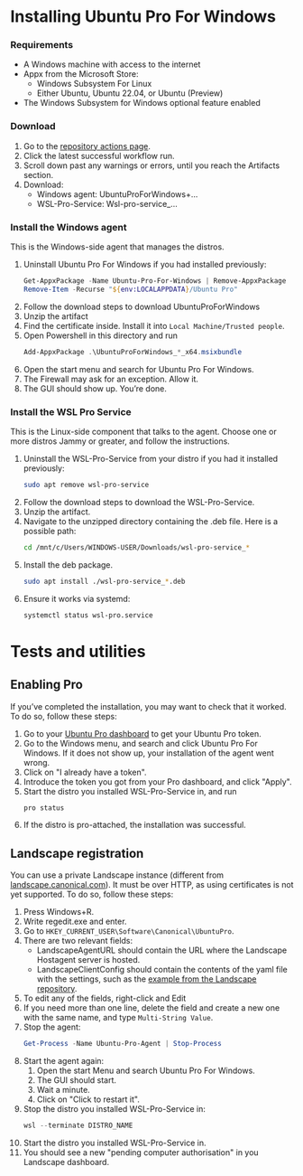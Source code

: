# Installing Ubuntu Pro For Windows

### Requirements
- A Windows machine with access to the internet
- Appx from the Microsoft Store:
  - Windows Subsystem For Linux
  - Either Ubuntu, Ubuntu 22.04, or Ubuntu (Preview)
- The Windows Subsystem for Windows optional feature enabled

### Download

1. Go to the [repository actions page](https://github.com/canonical/ubuntu-pro-for-windows/actions/workflows/qa.yaml?query=branch%3Amain+).
2. Click the latest successful workflow run.
3. Scroll down past any warnings or errors, until you reach the Artifacts section.
4. Download:
    - Windows agent:    UbuntuProForWindows+...
    - WSL-Pro-Service:  Wsl-pro-service_…

### Install the Windows agent
This is the Windows-side agent that manages the distros.
1. Uninstall Ubuntu Pro For Windows if you had installed previously:
    ```powershell
    Get-AppxPackage -Name Ubuntu-Pro-For-Windows | Remove-AppxPackage
    Remove-Item -Recurse "${env:LOCALAPPDATA}/Ubuntu Pro"
    ```
2. Follow the download steps to download UbuntuProForWindows
3. Unzip the artifact
4. Find the certificate inside. Install it into `Local Machine/Trusted people`.
5. Open Powershell in this directory and run 
    ```powershell
    Add-AppxPackage .\UbuntuProForWindows_*_x64.msixbundle
    ```
6. Open the start menu and search for Ubuntu Pro For Windows.
7. The Firewall may ask for an exception. Allow it.
8. The GUI should show up. You’re done.


### Install the WSL Pro Service
This is the Linux-side component that talks to the agent. Choose one or more distros Jammy or greater, and follow the instructions.
1. Uninstall the WSL-Pro-Service from your distro if you had it installed previously:
    ```bash
    sudo apt remove wsl-pro-service
    ```
2. Follow the download steps to download the WSL-Pro-Service.
3. Unzip the artifact.
4. Navigate to the unzipped directory containing the .deb file. Here is a possible path:
    ```bash
    cd /mnt/c/Users/WINDOWS-USER/Downloads/wsl-pro-service_*
    ```
5. Install the deb package.
    ```bash
    sudo apt install ./wsl-pro-service_*.deb
    ```
6. Ensure it works via systemd:
    ```bash
    systemctl status wsl-pro.service
    ```

# Tests and utilities
## Enabling Pro
If you’ve completed the installation, you may want to check that it worked. To do so, follow these steps:
1. Go to your [Ubuntu Pro dashboard](https://ubuntu.com/pro/dashboardand) to get your Ubuntu Pro token.
2. Go to the Windows menu, and search and click Ubuntu Pro For Windows. If it does not show up, your installation of the agent went wrong.
3. Click on "I already have a token".
4. Introduce the token you got from your Pro dashboard, and click "Apply".
5. Start the distro you installed WSL-Pro-Service in, and run
    ```bash
    pro status
    ```
6. If the distro is pro-attached, the installation was successful.

## Landscape registration
You can use a private Landscape instance (different from [landscape.canonical.com](landscape.canonical.com)). It must be over HTTP, as using certificates is not yet supported. To do so, follow these steps:
1. Press Windows+R.
2. Write regedit.exe and enter.
3. Go to `HKEY_CURRENT_USER\Software\Canonical\UbuntuPro`.
4. There are two relevant fields:
    - LandscapeAgentURL should contain the URL where the Landscape Hostagent server is hosted.
    - LandscapeClientConfig should contain the contents of the yaml file with the settings, such as the [example from the Landscape repository](https://github.com/canonical/landscape-client/blob/master/example.conf).
5. To edit any of the fields, right-click and Edit
6. If you need more than one line, delete the field and create a new one with the same name, and type `Multi-String Value`.
7. Stop the agent:
    ```powershell
    Get-Process -Name Ubuntu-Pro-Agent | Stop-Process
    ```
8. Start the agent again:
    1. Open the start Menu and search Ubuntu Pro For Windows.
    2. The GUI should start.
    3. Wait a minute.
    4. Click on "Click to restart it".
9. Stop the distro you installed WSL-Pro-Service in:
    ```powershell
    wsl --terminate DISTRO_NAME 
    ```
10. Start the distro you installed WSL-Pro-Service in.
11. You should see a new "pending computer authorisation" in you Landscape dashboard.